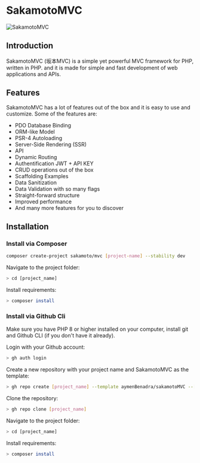 <!-- MVC framework readme file -->
# SakamotoMVC

![SakamotoMVC](https://i.ibb.co/F4mppQj/Sakamoto-MVC-cover.png)

## Introduction

SakamotoMVC (坂本MVC) is a simple yet powerful MVC framework for PHP, written in PHP. and it is made for simple and fast development of web applications and APIs.

## Features

SakamotoMVC has a lot of features out of the box and it is easy to use and customize. Some of the features are:

- PDO Database Binding
- ORM-like Model
- PSR-4 Autoloading
- Server-Side Rendering (SSR)
- API
- Dynamic Routing
- Authentification JWT + API KEY
- CRUD operations out of the box
- Scaffolding Examples
- Data Sanitization
- Data Validation with so many flags
- Straight-forward structure
- Improved performance
- And many more features for you to discover

## Installation

### Install via Composer

```bash
composer create-project sakamoto/mvc [project-name] --stability dev
```

Navigate to the project folder:

```bash
> cd [project_name]
```

Install requirements:

```bash
> composer install
```

### Install via Github Cli

Make sure you have PHP 8 or higher installed on your computer, install git and Github CLI (if you don't have it already).

Login with your Github account:

```bash
> gh auth login
```

Create a new repository with your project name and SakamotoMVC as the template:

```bash
> gh repo create [project_name] --template aymenBenadra/sakamotoMVC --[private, public, internal]
```

Clone the repository:

```bash
> gh repo clone [project_name]
```

Navigate to the project folder:

```bash
> cd [project_name]
```

Install requirements:

```bash
> composer install
```
